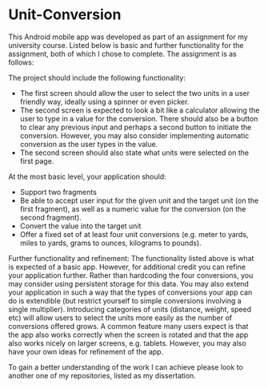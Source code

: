 # Unit-Conversion

This Android mobile app was developed as part of an assignment for my university course. Listed below is basic and further
functionality for the assignment, both of which I chose to complete.
The assignment is as follows:

The project should include the following functionality:
- The first screen should allow the user to select the two units in a user friendly way, ideally using a spinner or even picker.
- The second screen is expected to look a bit like a calculator allowing the user to type in a value for the conversion. There 
  should also be a button to clear any previous input and perhaps a second button to initiate the conversion. However, you may 
  also consider implementing automatic conversion as the user types in the value.
- The second screen should also state what units were selected on the first page.

At the most basic level, your application should:
- Support two fragments
- Be able to accept user input for the given unit and the target unit (on the first fragment), as well as a numeric value for the 
  conversion (on the second fragment).
- Convert the value into the target unit
- Offer a fixed set of at least four unit conversions (e.g. meter to yards, miles to yards, grams to ounces, kilograms to pounds).

Further functionality and refinement:
The functionality listed above is what is expected of a basic app. However, for additional credit you can refine your application 
further. Rather than hardcoding the four conversions, you may consider using persistent storage for this data. You may also extend 
your application in such a way that the types of conversions your app can do is extendible (but restrict yourself to simple 
conversions involving a single multiplier). Introducing categories of units (distance, weight, speed etc) will allow users to 
select the units more easily as the number of conversions offered grows. A common feature many users expect is that 
the app also works correctly when the screen is rotated and that the app also works nicely on larger screens, e.g. tablets. 
However, you may also have your own ideas for refinement of the app. 

To gain a better understanding of the work I can achieve please look to another one of my repositories, listed as my dissertation.
